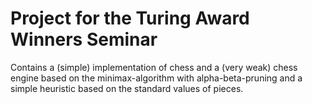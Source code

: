 # Project for the Turing Award Winners Seminar

Contains a (simple) implementation of chess and a (very weak) chess engine based on the minimax-algorithm with alpha-beta-pruning and a simple heuristic based on the standard values of pieces.
